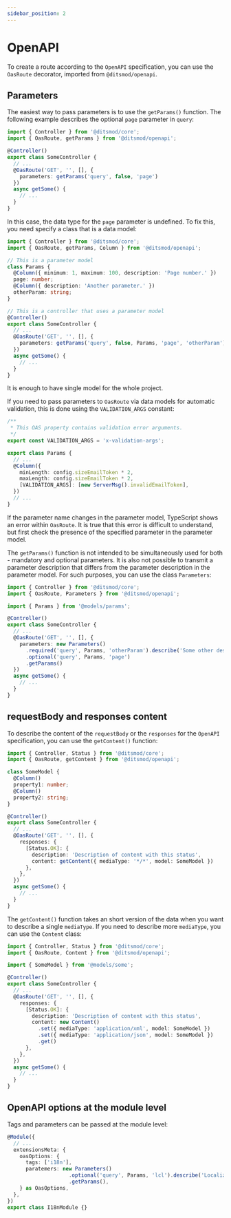 ```yaml
---
sidebar_position: 2
---
```


# OpenAPI

To create a route according to the `OpenAPI` specification, you can use the `OasRoute` decorator,
imported from `@ditsmod/openapi`.

## Parameters

The easiest way to pass parameters is to use the `getParams()` function. The following example
describes the optional `page` parameter in `query`:

```ts
import { Controller } from '@ditsmod/core';
import { OasRoute, getParams } from '@ditsmod/openapi';

@Controller()
export class SomeController {
  // ...
  @OasRoute('GET', '', [], {
    parameters: getParams('query', false, 'page')
  })
  async getSome() {
    // ...
  }
}
```

In this case, the data type for the `page` parameter is undefined. To fix this, you need specify a class that is a data model:

```ts
import { Controller } from '@ditsmod/core';
import { OasRoute, getParams, Column } from '@ditsmod/openapi';

// This is a parameter model
class Params {
  @Column({ minimum: 1, maximum: 100, description: 'Page number.' })
  page: number;
  @Column({ description: 'Another parameter.' })
  otherParam: string;
}

// This is a controller that uses a parameter model
@Controller()
export class SomeController {
  // ...
  @OasRoute('GET', '', [], {
    parameters: getParams('query', false, Params, 'page', 'otherParam')
  })
  async getSome() {
    // ...
  }
}
```

It is enough to have single model for the whole project.

If you need to pass parameters to `OasRoute` via data models for automatic validation,
this is done using the `VALIDATION_ARGS` constant:

```ts
/**
 * This OAS property contains validation error arguments.
 */
export const VALIDATION_ARGS = 'x-validation-args';

export class Params {
  // ...
  @Column({
    minLength: config.sizeEmailToken * 2,
    maxLength: config.sizeEmailToken * 2,
    [VALIDATION_ARGS]: [new ServerMsg().invalidEmailToken],
  })
  // ...
}
```

If the parameter name changes in the parameter model, TypeScript shows an error within
`OasRoute`. It is true that this error is difficult to understand, but first check
the presence of the specified parameter in the parameter model.

The `getParams()` function is not intended to be simultaneously used for both - mandatory and
optional parameters. It is also not possible to transmit a parameter description that differs
from the parameter description in the parameter model. For such purposes, you can use the class
`Parameters`:

```ts
import { Controller } from '@ditsmod/core';
import { OasRoute, Parameters } from '@ditsmod/openapi';

import { Params } from '@models/params';

@Controller()
export class SomeController {
  // ...
  @OasRoute('GET', '', [], {
    parameters: new Parameters()
      .required('query', Params, 'otherParam').describe('Some other description')
      .optional('query', Params, 'page')
      .getParams()
  })
  async getSome() {
    // ...
  }
}
```

## requestBody and responses content

To describe the content of the `requestBody` or the `responses` for the `OpenAPI` specification,
you can use the `getContent()` function:

```ts
import { Controller, Status } from '@ditsmod/core';
import { OasRoute, getContent } from '@ditsmod/openapi';

class SomeModel {
  @Column()
  property1: number;
  @Column()
  property2: string;
}

@Controller()
export class SomeController {
  // ...
  @OasRoute('GET', '', [], {
    responses: {
      [Status.OK]: {
        description: 'Description of content with this status',
        content: getContent({ mediaType: '*/*', model: SomeModel })
      },
    },
  })
  async getSome() {
    // ...
  }
}
```

The `getContent()` function takes an short version of the data when you want to describe
a single `mediaType`. If you need to describe more `mediaType`, you can use the `Content` class:

```ts
import { Controller, Status } from '@ditsmod/core';
import { OasRoute, Content } from '@ditsmod/openapi';

import { SomeModel } from '@models/some';

@Controller()
export class SomeController {
  // ...
  @OasRoute('GET', '', [], {
    responses: {
      [Status.OK]: {
        description: 'Description of content with this status',
        content: new Content()
          .set({ mediaType: 'application/xml', model: SomeModel })
          .set({ mediaType: 'application/json', model: SomeModel })
          .get()
      },
    },
  })
  async getSome() {
    // ...
  }
}
```

## OpenAPI options at the module level

Tags and parameters can be passed at the module level:

```ts
@Module({
  // ...
  extensionsMeta: {
    oasOptions: {
      tags: ['i18n'],
      paratemers: new Parameters()
                    .optional('query', Params, 'lcl').describe('Localization')
                    .getParams(),
    } as OasOptions,
  },
})
export class I18nModule {}
```